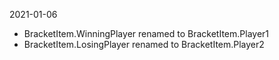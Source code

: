 2021-01-06

* BracketItem.WinningPlayer renamed to BracketItem.Player1
* BracketItem.LosingPlayer renamed to BracketItem.Player2
